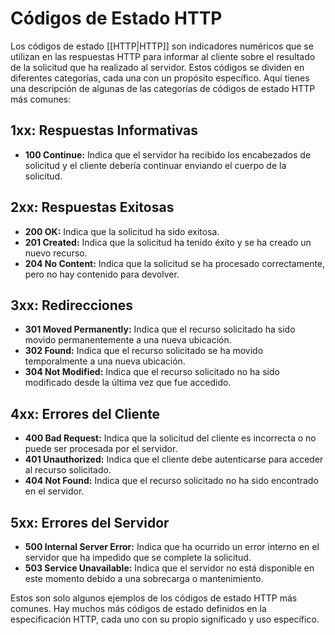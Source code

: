 # Códigos de Estado HTTP

Los códigos de estado [[HTTP|HTTP]] son indicadores numéricos que se utilizan en las respuestas HTTP para informar al cliente sobre el resultado de la solicitud que ha realizado al servidor. Estos códigos se dividen en diferentes categorías, cada una con un propósito específico. Aquí tienes una descripción de algunas de las categorías de códigos de estado HTTP más comunes:

## 1xx: Respuestas Informativas

- **100 Continue:** Indica que el servidor ha recibido los encabezados de solicitud y el cliente debería continuar enviando el cuerpo de la solicitud.

## 2xx: Respuestas Exitosas

- **200 OK:** Indica que la solicitud ha sido exitosa.
- **201 Created:** Indica que la solicitud ha tenido éxito y se ha creado un nuevo recurso.
- **204 No Content:** Indica que la solicitud se ha procesado correctamente, pero no hay contenido para devolver.

## 3xx: Redirecciones

- **301 Moved Permanently:** Indica que el recurso solicitado ha sido movido permanentemente a una nueva ubicación.
- **302 Found:** Indica que el recurso solicitado se ha movido temporalmente a una nueva ubicación.
- **304 Not Modified:** Indica que el recurso solicitado no ha sido modificado desde la última vez que fue accedido.

## 4xx: Errores del Cliente

- **400 Bad Request:** Indica que la solicitud del cliente es incorrecta o no puede ser procesada por el servidor.
- **401 Unauthorized:** Indica que el cliente debe autenticarse para acceder al recurso solicitado.
- **404 Not Found:** Indica que el recurso solicitado no ha sido encontrado en el servidor.

## 5xx: Errores del Servidor

- **500 Internal Server Error:** Indica que ha ocurrido un error interno en el servidor que ha impedido que se complete la solicitud.
- **503 Service Unavailable:** Indica que el servidor no está disponible en este momento debido a una sobrecarga o mantenimiento.

Estos son solo algunos ejemplos de los códigos de estado HTTP más comunes. Hay muchos más códigos de estado definidos en la especificación HTTP, cada uno con su propio significado y uso específico.
